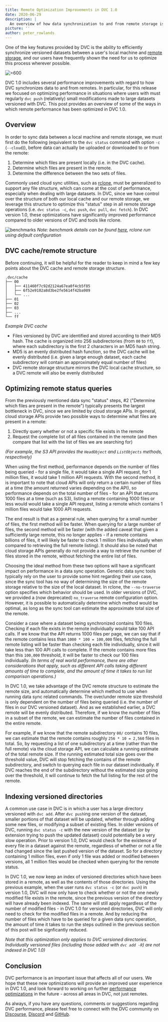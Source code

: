 ```yaml
---
title: Remote Optimization Improvements in DVC 1.0
date: 2020-06-29
description: |
  An overview of how data synchronization to and from remote storage is optimized in DVC 1.0.
picture: ''
author: peter_rowlands
---
```


One of the key features provided by DVC is the ability to efficiently
synchronize versioned datasets between a user's local machine and
[remote storage](https://dvc.org/doc/command-reference/remote), and our users
have frequently shown the need for us to optimize this process wherever
possible.

![](/uploads/images/2020-06-29/optimization_screenshot.png '=600')

DVC 1.0 includes several performance improvements with regard to how DVC
synchronizes data to and from remotes. In particular, for this release we
focused on optimizing performance in situations where users with must regularly
`dvc push` (relatively) small modifications made to large datasets versioned
with DVC. This post provides an overview of some of the ways in which remote
performance has been optimized in DVC 1.0.

## Overview

In order to sync data between a local machine and remote storage, we must first
do the following (equivalent to the `dvc status` command with option `-c`
(`--cloud`)), before data can actually be uploaded or downloaded to or from the
remote:

1. Determine which files are present locally (i.e. in the DVC cache).
2. Determine which files are present in the remote.
3. Determine the difference between the two sets of files.

Commonly used cloud sync utilities, such as [rclone](https://rclone.org/), must
be generalized to support any file structure, which can come at the cost of
performance, especially when dealing with large datasets. In DVC, since we have
control over the structure of both our local cache and our remote storage, we
leverage this structure to optimize this "status" step in all remote storage
operations (i.e. `dvc status -c`, `dvc push`, `dvc pull`, `dvc fetch`). In DVC
version 1.0, these optimizations have significantly improved performance
compared to older versions of DVC and tools like rclone.

![benchmarks](https://raw.githubusercontent.com/gist/pmrowla/338d9645bd05df966f8aba8366cab308/raw/37f64e28e8c2e963aff0d320f6e0cea0724342a5/remote-benchmarks.svg)
_Note: benchmark details can be found
[here](https://gist.github.com/pmrowla/338d9645bd05df966f8aba8366cab308#benchmarks),
rclone run using default configuration_

## DVC cache/remote structure

Before continuing, it will be helpful for the reader to keep in mind a few key
points about the DVC cache and remote storage structure.

```
.dvc/cache
├── 00
│   ├── 411460f7c92d2124a67ea0f4cb5f85
│   ├── 6f52e9102a8d3be2fe5614f42ba989
│   └── ...
├── 01
├── 02
├── 03
├── ...
└── ff
```

_Example DVC cache_

- Files versioned by DVC are identified and stored according to their MD5 hash.
  The cache is organized into 256 subdirectories (from `00` to `ff`), where each
  subdirectory is the first 2 characters in an MD5 hash string.
- MD5 is an evenly distributed hash function, so the DVC cache will be evenly
  distributed (i.e. given a large enough dataset, each cache subdirectory will
  contain an approximately equal number of files)
- DVC remote storage structure mirrors the DVC local cache structure, so a DVC
  remote will also be evenly distributed

## Optimizing remote status queries

From the previously mentioned data sync "status" steps, #2 ("Determine which
files are present in the remote") typically presents the largest bottleneck in
DVC, since we are limited by cloud storage APIs. In general, cloud storage APIs
provide two possible ways to determine what files are present in a remote:

1. Directly query whether or not a specific file exists in the remote
2. Request the complete list of all files contained in the remote (and then
   compare that list with the list of files we are searching for)

_(For example, the S3 API provides the `HeadObject` and `ListObjects` methods,
respectively)_

When using the first method, performance depends on the number of files being
queried - for a single file, it would take a single API request, for 1 million
files, it would take 1 million API requests. With the second method, it is
important to note that cloud APIs will only return a certain number of files at
a time (the amount returned varies depending on the API), so performance depends
on the total number of files - for an API that returns 1000 files at a time
(such as S3), listing a remote containing 1000 files or less would would take a
single API request, listing a remote which contains 1 million files would take
1000 API requests.

The end result is that as a general rule, when querying for a small number of
files, the first method will be faster. When querying for a large number of
files, the second method will be faster (with the added caveat that given a
sufficiently large remote, this no longer applies - if a remote contains
billions of files, it will likely be faster to check 1 million files
individually when compared to retrieving the full remote listing). It should
also be noted that cloud storage APIs generally do not provide a way to retrieve
the number of files stored in the remote, without fetching the entire list of
files.

Choosing the ideal method from these two options will have a significant impact
on performance in a data sync operation. Generic data sync tools typically rely
on the user to provide some hint regarding their use case, since the sync tool
has no way of determining the size of the remote storage relative to the size of
the local dataset. In rclone, the `--no-traverse` option specifies which
behavior should be used. In older versions of DVC, we provided a (now
deprecated) `no_traverse` remote configuration option. However, it is possible
to automatically determine which method would be optimal, as long as the sync
tool can estimate the approximate total size of the remote.

Consider a case where a dataset being synchronized contains 100 files. Checking
if each file exists in the remote individually would take 100 API calls. If we
know that the API returns 1000 files per page, we can say that if the remote
contains less than `1000 * 100 = 100,000` files, fetching the full remote
listing will be faster than checking each file individually, since it will take
less than 100 API calls to complete. If the remote contains more files than this
`100,000` threshold, it will be faster to check our 100 files individually. _(In
terms of real world performance, there are other considerations that apply, such
as different API calls taking different amounts of time to complete, and the
amount of time it takes to run list comparison operations.)_

In DVC 1.0, we take advantage of the DVC remote structure to estimate the remote
size, and automatically determine which method to use when running data sync
related commands. The over/under remote size threshold is only dependent on the
number of files being queried (i.e. the number of files in our DVC versioned
dataset). And as we established earlier, a DVC remote will be evenly
distributed. Therefore, if we know the number of files in a subset of the
remote, we can estimate the number of files contained in the entire remote.

For example, if we know that the remote subdirectory `00/` contains 10 files, we
can estimate that the remote contains roughly `256 * 10 = 2,560` files in total.
So, by requesting a list of one subdirectory at a time (rather than the full
remote) via the cloud storage API, we can calculate a running estimate of the
total remote size. If the running estimated total size goes over the threshold
value, DVC will stop fetching the contains of the remote subdirectory, and
switch to querying each file in our dataset individually. If DVC reaches the end
of the subdirectory without the estimated size going over the threshold, it will
continue to fetch the full listing for the rest of the remote.

## Indexing versioned directories

A common use case in DVC is in which a user has a large directory versioned with
`dvc add`. After `dvc push`ing one version of the dataset, smaller portions of
that dataset will be updated, whether through adding some new files, or
modifying a subset of existing files. In older versions of DVC, running
`dvc status -c` with the new version of the dataset (or by extension trying to
push the updated dataset) could potentially be a very slow operation. Prior to
version 1.0, DVC would check for the existence of every file in a dataset
against the remote, regardless of whether or not a file had changed since the
last pushed version of the dataset. So for a directory containing 1 million
files, even if only 1 file was added or modified between versions, all 1 million
files would be checked when querying for the remote status.

In DVC 1.0, we now keep an index of versioned directories which have been stored
in a remote, as well as the contents of those directories. Using the previous
example, when the user runs `dvc status -c` (or `dvc push`) in version 1.0, DVC
will now only have to check whether or not the one newly modified file exists in
the remote, since the previous version of the directory will have already been
indexed. The same will still apply regardless of the number of modified files -
in DVC 1.0 for versioned directories, DVC will only need to check for the
modified files in a remote. And by reducing the number of files which have to be
queried for a given data sync operation, the amount of time it takes to run the
steps outlined in the previous section of this post will be signficantly
reduced.

_Note that this optimization only applies to DVC versioned directories.
Individually versioned files (including those added with `dvc add -R`) are not
indexed in DVC 1.0)_

## Conclusion

DVC performance is an important issue that affects all of our users. We hope
that these new optimizations will provide an improved user experience in DVC
1.0, and look forward to working on further
[performance optimizations](https://github.com/iterative/dvc/labels/performance)
in the future - across all areas in DVC, not just remotes.

As always, if you have any questions, comments or suggestions regarding DVC
performance, please feel free to connect with the DVC community on
[Discourse](https://discuss.dvc.org/), [Discord](https://dvc.org/chat) and
[GitHub](https://github.com/iterative/dvc).
